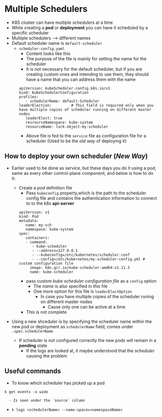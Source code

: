Multiple Schedulers
===================

- K8S cluster can have multiple *schedulers* at a time
- While creating a **pod** or **deployment** you can have it scheduled by a specific scheduler
- Multiple schedulers --> different names
- Default scheduler name is `default-scheduler`
   - `scheduler-config.yaml`
      - Content looks like this
      - The purpose of the file is mainly for setting the name for the scheduler
      - It is not necessary for the default scheduler, but if you are creating custom ones and intending to use them, they should have a name that you can address them with the name
      ```
      apiVersion: kubeScheduler.config.k8s.io/v1
      kind: KubeSchedulerConfiguration
      profiles:
         - schedulerName: default-Scheduler
      leaderElection:         # This field is required only when you have multiple copies of scheduler running on different master nodes
         leaderElect: true
         resrourceNamespace: kube-system
         resourceName: lock-object-my-scheduler
      ```
      - Above file is fed to the `service` file as configuration file for a scheduler (Used to be the *old way* of deploying it)

## How to deploy your own scheduler (*New Way*)
- Earlier used to be done as service, but these days you do it using a pod, same as every other control-plane component, and below is how to do it:
   - Create a *pod* definition file
      - Pass `kubeconfig` property,which is the path to the scheduler config file and contains the authentication information to connect to to the k8s **api-server**
      ```
      apiVersion: v1
      kind: Pod
      metadata:
         name: my-sch
         namespace: kube-system
      spec:
         containers:
         - command:
            - kube-scheduler
            - --address=127.0.0.1
            - --kubeconfig=/etc/kubernetes/scheduler.conf
            - --config=/etc/kubernetes/my-scheduler-config.yml # custom configuration file
           image: k8s.gcr.io/kube-scheduler-amd64:v1.11.3
           name: kube-scheduler
      ```
      - pass custom *kube scheduler configuration file* as a `config` option
         - The *name* is also specified in this file
         - One more option for this file is `leaderElectOption`
            - In case you have multiple copies of the scheduler runing on different master nodes
               - Cause only one can be active at a time
      - This is not complete


- Using a new shceduler is by specifying the scheduler name within the new pod or deployment as `schedulerName` field; comes under `.spec.schedulerName`
   - If scheduler is not configured correctly the new pods will remain in a **pending** state
      - If the logs are looked at, it maybe understood that the *scheduler* causing the problem

## Useful commands
   - To know which scheduler has picked up a pod
   ```
   k get events -o wide
   ```
      - Is seen under the `source` column
   - `k logs <schedulerName> --name-space=<namespaceName>`
